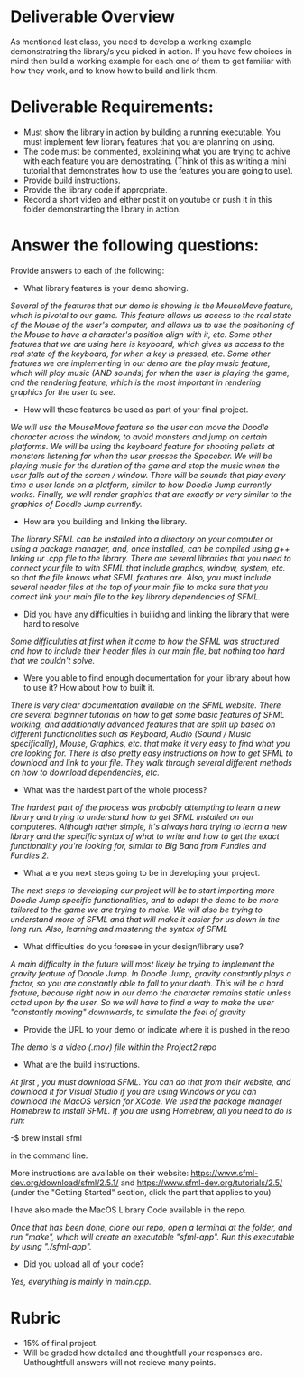 # Deliverable Overview

As mentioned last class, you need to develop a working example demonstratring the library/s you picked in action. 
If you have few choices in mind then build a working example for each one of them to get familiar with how they work,
and to know how to build and link them.

# Deliverable Requirements:

* Must show the library in action by building a running executable. You must implement few library features that you 
are planning on using.
* The code must be commented, explaining what you are trying to achive with each feature you are demostrating.
(Think of this as writing a mini tutorial that demonstrates how to use the features you are going to use).
* Provide build instructions.
* Provide the library code if appropriate.
* Record a short video and either post it on youtube or push it in this folder demonstrarting the library in action.

# Answer the following questions:

Provide answers to each of the following:

* What library features is your demo showing.

*Several of the features that our demo is showing is the MouseMove feature, which is pivotal to our game. This feature allows us access to the real state of the Mouse of the user's computer, and allows us to use the positioning of the Mouse to have a character's position align with it, etc. Some other features that we are using here is keyboard, which gives us access to the real state of the keyboard, for when a key is pressed, etc. Some other features we are implementing in our demo are the play music feature, which will play music (AND sounds) for when the user is playing the game, and the rendering feature, which is the most important in rendering graphics for the user to see.*

 * How will these features be used as part of your final project.
 
 *We will use the MouseMove feature so the user can move the Doodle character across the window, to avoid monsters and jump on certain platforms. We will be using the keyboard feature for shooting pellets at monsters listening for when the user presses the Spacebar. We will be playing music for the duration of the game and stop the music when the user falls out of the screen / window. There will be sounds that play every time a user lands on a platform, similar to how Doodle Jump currently works. Finally, we will render graphics that are exactly or very similar to the graphics of Doodle Jump currently.*

* How are you building and linking the library.

 *The library SFML can be installed into a directory on your computer or using a package manager, and, once installed, can be compiled using g++ linking ur .cpp file to the library. There are several libraries that you need to connect your file to with SFML that include graphcs, window, system, etc. so that the file knows what SFML features are. Also, you must include several header files at the top of your main file to make sure that you correct link your main file to the key library dependencies of SFML.*

* Did you have any difficulties in builidng and linking the library that were hard to resolve

 *Some difficuluties at first when it came to how the SFML was structured and how to include their header files in our main file, but nothing too hard that we couldn't solve.*

* Were you able to find enough documentation for your library about how to use it? How about how to built it.

 *There is very clear documentation available on the SFML website. There are several beginner tutorials on how to get some basic features of SFML working, and additionally advanced features that are split up based on different functionalities such as Keyboard, Audio (Sound / Music specifically), Mouse, Graphics, etc. that make it very easy to find what you are looking for. There is also pretty easy instructions on how to get SFML to download and link to your file. They walk through several different methods on how to download dependencies, etc.*
 
* What was the hardest part of the whole process?

 *The hardest part of the process was probably attempting to learn a new library and trying to understand how to get SFML installed on our computeres. Although rather simple, it's always hard trying to learn a new library and the specific syntax of what to write and how to get the exact functionality you're looking for, similar to Big Band from Fundies and Fundies 2.*

* What are you next steps going to be in developing your project.

 *The next steps to developing our project will be to start importing more Doodle Jump specific functionalities, and to adapt the demo to be more tailored to the game we are trying to make. We will also be trying to understand more of SFML and that will make it easier for us down in the long run. Also, learning and mastering the syntax of SFML*

* What difficulties do you foresee in your design/library use? 

 *A main difficulty in the future will most likely be trying to implement the gravity feature of Doodle Jump. In Doodle Jump, gravity constantly plays a factor, so you are constantly able to fall to your death. This will be a hard feature, because right now in our demo the character remains static unless acted upon by the user. So we will have to find a way to make the user "constantly moving" downwards, to simulate the feel of gravity*

* Provide the URL to your demo or indicate where it is pushed in the repo
 
 *The demo is a video (.mov) file within the Project2 repo*
 
* What are the build instructions.

 *At first , you must download SFML. You can do that from their website, and download it for Visual Studio if you are using Windows or you can download the MacOS version for XCode. We used the package manager Homebrew to install SFML. If you are using Homebrew, all you need to do is run:*

-$ brew install sfml

in the command line. 

More instructions are available on their website: https://www.sfml-dev.org/download/sfml/2.5.1/ and https://www.sfml-dev.org/tutorials/2.5/ (under the "Getting Started" section, click the part that applies to you)

I have also made the MacOS Library Code available in the repo.

*Once that has been done, clone our repo, open a terminal at the folder, and run "make", which will create an executable "sfml-app".
Run this executable by using "./sfml-app".*
 
* Did you upload all of your code? 

 *Yes, everything is mainly in main.cpp.*


# Rubric
* 15% of final project.
* Will be graded how detailed and thoughtfull your responses are. Unthoughtfull answers will not recieve many points. 
